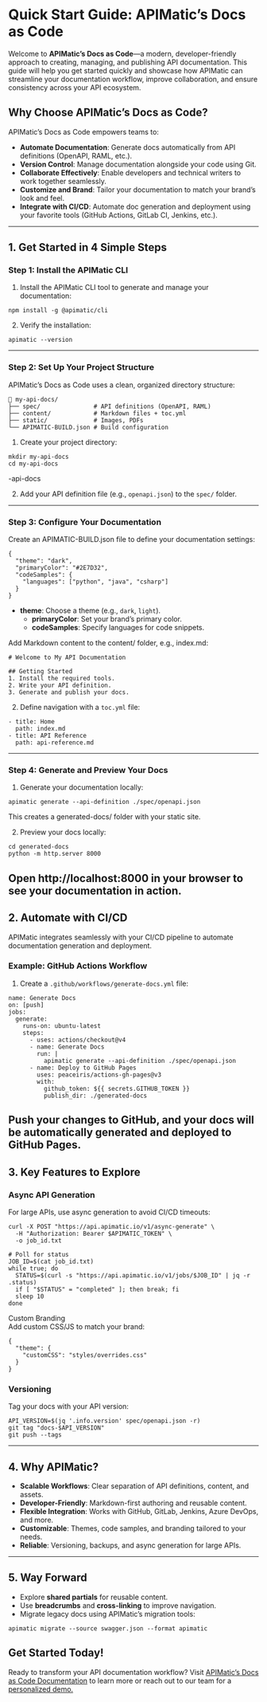 
# **Quick Start Guide: APIMatic’s Docs as Code**

Welcome to **APIMatic’s Docs as Code**—a modern, developer-friendly approach to creating, managing, and publishing API documentation. This guide will help you get started quickly and showcase how APIMatic can streamline your documentation workflow, improve collaboration, and ensure consistency across your API ecosystem.  


## **Why Choose APIMatic’s Docs as Code?**

APIMatic’s Docs as Code empowers teams to:

* **Automate Documentation**: Generate docs automatically from API definitions (OpenAPI, RAML, etc.).  
* **Version Control**: Manage documentation alongside your code using Git.  
* **Collaborate Effectively**: Enable developers and technical writers to work together seamlessly.  
* **Customize and Brand**: Tailor your documentation to match your brand’s look and feel.  
* **Integrate with CI/CD**: Automate doc generation and deployment using your favorite tools (GitHub Actions, GitLab CI, Jenkins, etc.).

---

## **1\. Get Started in 4 Simple Steps**

### **Step 1: Install the APIMatic CLI**

1. Install the APIMatic CLI tool to generate and manage your documentation:

```
npm install -g @apimatic/cli  
```

2. Verify the installation:

```
apimatic --version  
```

---

### **Step 2: Set Up Your Project Structure**

APIMatic’s Docs as Code uses a clean, organized directory structure:

```
📂 my-api-docs/  
├── spec/               # API definitions (OpenAPI, RAML)  
├── content/            # Markdown files + toc.yml  
├── static/             # Images, PDFs  
└── APIMATIC-BUILD.json # Build configuration  
```

1. Create your project directory:

```
mkdir my-api-docs  
cd my-api-docs  
```

\-api-docs

2. Add your API definition file (e.g., `openapi.json`) to the `spec/` folder.

---

### **Step 3: Configure Your Documentation**

Create an APIMATIC-BUILD.json file to define your documentation settings:

```
{  
  "theme": "dark",  
  "primaryColor": "#2E7D32",  
  "codeSamples": {  
    "languages": ["python", "java", "csharp"]  
  }  
}  
```

* **theme**: Choose a theme (e.g., `dark`, `light`).  
  * **primaryColor**: Set your brand’s primary color.  
  * **codeSamples**: Specify languages for code snippets.

Add Markdown content to the content/ folder, e.g., index.md:

```
# Welcome to My API Documentation  

## Getting Started  
1. Install the required tools.  
2. Write your API definition.  
3. Generate and publish your docs.  
```

2. Define navigation with a `toc.yml` file:

```
- title: Home  
  path: index.md  
- title: API Reference  
  path: api-reference.md  
```

---

### **Step 4: Generate and Preview Your Docs**

1. Generate your documentation locally:

```
apimatic generate --api-definition ./spec/openapi.json 
```

 This creates a generated-docs/ folder with your static site.

2. Preview your docs locally:

```
cd generated-docs  
python -m http.server 8000
```

 Open http://localhost:8000 in your browser to see your documentation in action.  
---

## **2\. Automate with CI/CD**

APIMatic integrates seamlessly with your CI/CD pipeline to automate documentation generation and deployment.

### **Example: GitHub Actions Workflow**

1. Create a `.github/workflows/generate-docs.yml` file:

```
name: Generate Docs  
on: [push]  
jobs:  
  generate:  
    runs-on: ubuntu-latest  
    steps:  
      - uses: actions/checkout@v4  
      - name: Generate Docs  
        run: |  
          apimatic generate --api-definition ./spec/openapi.json  
      - name: Deploy to GitHub Pages  
        uses: peaceiris/actions-gh-pages@v3  
        with:  
          github_token: ${{ secrets.GITHUB_TOKEN }}  
          publish_dir: ./generated-docs
```

Push your changes to GitHub, and your docs will be automatically generated and deployed to GitHub Pages.  
---

## **3\. Key Features to Explore**

### **Async API Generation**

For large APIs, use async generation to avoid CI/CD timeouts:

```
curl -X POST "https://api.apimatic.io/v1/async-generate" \  
  -H "Authorization: Bearer $APIMATIC_TOKEN" \  
  -o job_id.txt  

# Poll for status  
JOB_ID=$(cat job_id.txt)  
while true; do  
  STATUS=$(curl -s "https://api.apimatic.io/v1/jobs/$JOB_ID" | jq -r .status)  
  if [ "$STATUS" = "completed" ]; then break; fi  
  sleep 10  
done
```

Custom Branding  
Add custom CSS/JS to match your brand:

```
{  
  "theme": {  
    "customCSS": "styles/overrides.css"  
  }  
}  
```

### **Versioning**

Tag your docs with your API version:

```
API_VERSION=$(jq '.info.version' spec/openapi.json -r)  
git tag "docs-$API_VERSION"  
git push --tags  
```

---

## **4\. Why APIMatic?**

* **Scalable Workflows**: Clear separation of API definitions, content, and assets.  
* **Developer-Friendly**: Markdown-first authoring and reusable content.  
* **Flexible Integration**: Works with GitHub, GitLab, Jenkins, Azure DevOps, and more.  
* **Customizable**: Themes, code samples, and branding tailored to your needs.  
* **Reliable**: Versioning, backups, and async generation for large APIs.

---

## **5\. Way Forward**

* Explore **shared partials** for reusable content.  
* Use **breadcrumbs** and **cross-linking** to improve navigation.  
* Migrate legacy docs using APIMatic’s migration tools:

```
apimatic migrate --source swagger.json --format apimatic
```

## **Get Started Today\!**

Ready to transform your API documentation workflow? Visit [APIMatic’s Docs as Code Documentation](https://docs.apimatic.io/docs-as-code/documentation-as-code-overview/) to learn more or reach out to our team for a [personalized demo.](https://www.apimatic.io/request-demo)
